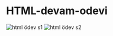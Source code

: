 # HTML-devam-odevi
![html ödev s1](https://github.com/AgentsofTime/HTML-devam-odevi/assets/134809616/b76ff930-8afb-4a49-b055-845fa9eb52f1)
![html ödev s2 ](https://github.com/AgentsofTime/HTML-devam-odevi/assets/134809616/5c7d99f6-3a06-4788-a562-32ab34349b24)

